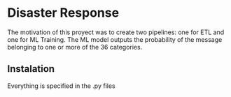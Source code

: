 # Disaster Response

The motivation of this proyect was to create two pipelines: one for ETL and one for ML Training. The ML model outputs the probability of the message belonging to one or more of the 36 categories.
## Instalation
Everything is specified in the .py files
